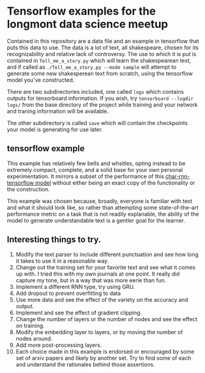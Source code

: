 # Tensorflow examples for the longmont data science meetup
Contained in this repository are a data file and an example in tensorflow that puts this data to use. The data is a lot of text, all shakespeare, chosen for its recognizability and relative lack of controversy. The use to which it is put is contained in `Tell_me_a_story.py` which will learn the shakespearean text, and if called as `./Tell_me_a_story.py --mode sample` will attempt to generate some new shakesperean text from scratch, using the tensorflow model you've constructed.

There are two subdirectories included, one called `logs` which contains outputs for tensorboard information. If you wish, try `tensorboard --logdir logs/` from the base directory of the project while training and your network and traning information will be available.

The other subdirectory is called `save` which will contain the checkpoints your model is generating for use later.

## tensorflow example
This example has relatively few bells and whsitles, opting instead to be extremely compact, complete, and a solid base for your own personal experimentation. It mirrors a subset of the performance of this [char-rnn-tensorflow model](https://github.com/sherjilozair/char-rnn-tensorflow) without either being an exact copy of the functionality or the construction.

This example was chosen because, broadly, everyone is familiar with text and what it should look like, so rather than attempting some state-of-the-art performance metric on a task that is not readily explanable, the ability of the model to generate understandable text is a gentler goal for the learner.


## Interesting things to try.
1. Modify the text parser to include different punctuation and see how long it takes to use it in a reasonable way.
2. Change out the training set for your favorite text and see what it comes up with. I tried this with my own journals at one point. It really did capture my tone, but in a way that was more eerie than fun.
3. Implement a different RNN type, try using GRU.
3. Add dropout to prevent overfitting to data
4. Use more data and see the effect of the variety on the accuracy and output.
4. Implement and see the effect of gradient clipping.
5. Change the number of layers or the number of nodes and see the effect on training.
6. Modify the embedding layer to layers, or by moving the number of nodes around.
7. Add more post-processing layers.
8. Each choice made in this example is endorsed or encouraged by some set of arxiv papers and likely by another set. Try to find some of each and understand the rationales behind those assertions.
